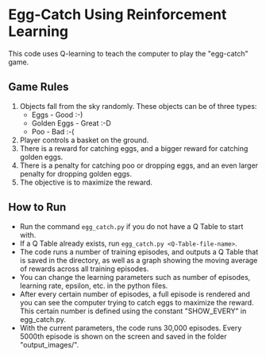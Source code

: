 # Egg-Catch Using Reinforcement Learning

This code uses Q-learning to teach the computer to play the "egg-catch" game.

## Game Rules

1. Objects fall from the sky randomly. These objects can be of three types:
	* Eggs - Good :-)
	* Golden Eggs - Great :-D
	* Poo - Bad :-(
1. Player controls a basket on the ground.
1. There is a reward for catching eggs, and a bigger reward for catching golden eggs.
1. There is a penalty for catching poo or dropping eggs, and an even larger penalty for dropping golden eggs.
1. The objective is to maximize the reward.

## How to Run

* Run the command `egg_catch.py` if you do not have a Q Table to start with.
* If a Q Table already exists, run `egg_catch.py <Q-Table-file-name>`.
* The code runs a number of training episodes, and outputs a Q Table that is saved in the directory, as well as a graph showing the moving average of rewards across all training episodes.
* You can change the learning parameters such as number of episodes, learning rate, epsilon, etc. in the python files.
* After every certain number of episodes, a full episode is rendered and you can see the computer trying to catch eggs to maximize the reward. This certain number is defined using the constant "SHOW_EVERY" in egg_catch.py.
* With the current parameters, the code runs 30,000 episodes. Every 5000th episode is shown on the screen and saved in the folder "output_images/".

